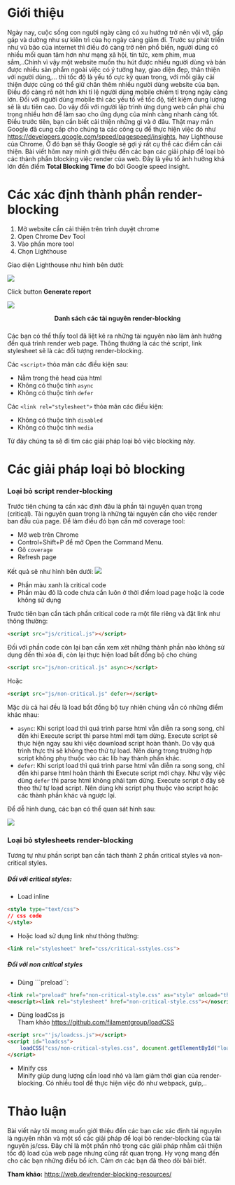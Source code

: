 # Giới thiệu
Ngày nay, cuộc sống con người ngày càng có xu hướng trở nên vội vỡ, gấp gáp và dường như sự kiên trì của họ ngày càng giảm đi. Trước sự phát triển như vũ bão của internet thì điều đó càng trở nên phổ biến, người dùng có nhiều mối quan tâm hơn như mạng xã hội, tin tức, xem phim, mua sắm,..Chính vì vậy một website muốn thu hút được nhiều người dùng và bán được nhiều sản phẩm ngoài việc có ý tưởng hay, giao diện đẹp, thân thiện với người dùng,... thì tốc độ là yếu tố cực kỳ quan trọng, với mỗi giây cải thiện được cũng có thể giữ chân thêm nhiều người dùng website của bạn. Điều đó càng rõ nét hơn khi tỉ lệ người dùng mobile chiếm tỉ trọng ngày càng lớn. Đối với người dùng mobile thì các yếu tố về tốc độ, tiết kiệm dung lượng sẽ là ưu tiên cao. Do vậy đối với người lập trình ứng dụng web cần phải chú trọng nhiều hơn để làm sao cho ứng dụng của mình càng nhanh càng tốt. Điều trước tiên, bạn cần biết cải thiện những gì và ở đâu. Thật may mắn Google đã cung cấp cho chúng ta các công cụ để thực hiện việc đó như https://developers.google.com/speed/pagespeed/insights, hay Lighthouse của Chrome. Ở đó bạn sẽ thấy Google sẽ gợi ý rất cụ thể các điểm cần cải thiện. Bài viết hôm nay mình giới thiệu đến các bạn các giải pháp để loại bỏ các thành phần blocking việc render của web. Đây là yếu tố ảnh hưởng khá lớn đến điểm **Total Blocking Time** đo bởi Google speed insight.

# Các xác định thành phần render-blocking
1. Mở website cần cải thiện trên trình duyệt chrome
2. Open Chrome Dev Tool
3. Vào phần more tool
4. Chọn Lighthouse

Giao diện Lighthouse như hình bên dưới:

![](https://images.viblo.asia/2eb462b7-493e-4a3d-8e9c-9383915f20e9.png)


Click button **Generate report**

![](https://images.viblo.asia/a66a6eef-ff8b-4b9b-b297-6a885859c81a.png)
<div align="center"><b>Danh sách các tài nguyên render-blocking</b></div>

###
Các bạn có thể thấy tool đã liệt kê ra những tài nguyên nào làm ảnh hưởng đến quá trình render web page. Thông thường là các thẻ script, link stylesheet sẽ là các đối tượng render-blocking. 

Các ```<script>``` thỏa mãn các điều kiện sau:

- Nằm trong thẻ head của html 
- Không có thuộc tính ```async```
- Không có thuộc tính ```defer```

Các ```<link rel="stylesheet">``` thỏa mãn các điều kiện:
- Không có thuộc tính ```disabled```
- Không có thuộc tính ```media```


Từ đây chúng ta sẽ đi tìm các giải pháp loại bỏ việc blocking này.

# Các giải pháp loại bỏ blocking
### Loại bỏ script render-blocking
Trước tiên chúng ta cần xác định đâu là phần tài nguyên quan trọng (critical).  Tài nguyên quan trọng là những tài nguyên cần cho việc render ban đầu của page. Để làm điều đó bạn cần mở coverage tool:
- Mở web trên Chrome
- Control+Shift+P để mở Open the Command Menu.
- Gõ ```coverage```
- Refresh page

Kết quả sẽ như hình bên dưới:
![](https://images.viblo.asia/fa573e91-cadb-420c-a393-7fcb3c3f4594.png)

- Phần màu xanh là critical code
- Phần màu đỏ là code chưa cần luôn ở thời điểm load page hoặc là code không sử dụng

Trước tiên bạn cần tách phần critical code ra một file riêng và đặt link như thông thường:
```html
<script src="js/critical.js"></script>
```

Đối với phần code còn lại bạn cần xem xét những thành phần nào không sử dụng đến thì xóa đi, còn lại thực hiện load bất đồng bộ cho chúng

```html
<script src="js/non-critical.js" async></script>
```

Hoặc

```html
<script src="js/non-critical.js" defer></script>
```

Mặc dù cả hai đều là load bất đồng bộ tuy nhiên chúng vẫn có những điểm khác nhau:
- ```async```: Khi script load thì quá trình parse html vẫn diễn ra song song, chỉ đến khi Execute script thì parse html mới tạm dừng. Execute script sẽ thực hiện ngay sau khi việc download script hoàn thành. Do vậy quá trình thực thi sẽ không theo thứ tự load. Nên dùng trong trường hợp script không phụ thuộc vào các lib hay thành phần khác.
- ```defer```: Khi script load thì quá trình parse html vẫn diễn ra song song, chỉ đến khi parse html hoàn thành thì Execute script mới chạy. Như vậy việc dùng ```defer``` thì parse html không phải tạm dừng. Execute script ở đây sẽ theo thứ tự load script. Nên dùng khi script phụ thuộc vào script hoặc các thành phần khác và ngược lại.

Để dễ hình dung, các bạn có thể quan sát hình sau:

![](https://images.viblo.asia/60cd84b5-11ed-45a8-b426-d42a184d354c.png)


### Loại bỏ stylesheets render-blocking

Tương tự như phần script bạn cần tách thành 2 phần critical styles và non-critical styles.

##### Đối với critical styles:
- Load inline
```html
<style type="text/css">
// css code
</style>
```
- Hoặc load sử dụng link như thông thường:

```html
<link rel="stylesheet" href="css/critical-sstyles.css">
```

##### Đối với non critical styles
- Dùng ```preload``:
```html
<link rel="preload" href="non-critical-style.css" as="style" onload="this.onload=null;this.rel='stylesheet'">
<noscript><link rel="stylesheet" href="non-critical-style.css"></noscript>
```
- Dùng loadCss js<br>
Tham khảo https://github.com/filamentgroup/loadCSS
```html
<script src="'js/loadcss.js"></script>
<script id="loadcss">
    loadCSS("css/non-critical-styles.css", document.getElementById("loadcss"));
</script>
```

- Minify css<br>
Minify giúp dung lượng cần load nhỏ và làm giảm thời gian của render-blocking. Có nhiều tool để thực hiện việc đó như webpack, gulp,..

# Thảo luận
Bài viết này tôi mong muốn giới thiệu đến các bạn các xác định tài nguyên là nguyên nhân và một số các giải pháp để loại bỏ render-blocking của tài nguyên js/css. Đây chỉ là một phần nhỏ trong các giải pháp nhằm cải thiện tốc độ load của web page nhưng cũng rất quan trọng. Hy vọng mang đến cho các bạn những điều bổ ích. Cảm ơn các bạn đã theo dõi bài biết.

**Tham khảo:**
https://web.dev/render-blocking-resources/